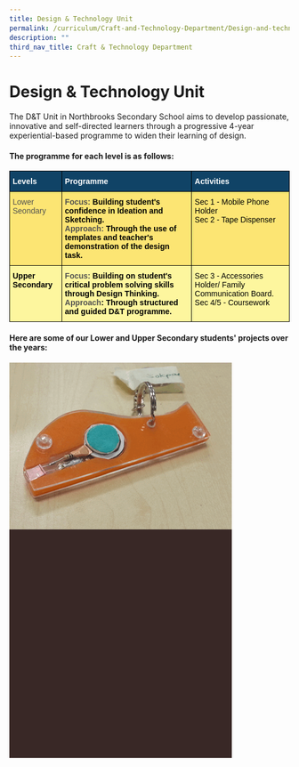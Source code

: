 ```yaml
---
title: Design & Technology Unit
permalink: /curriculum/Craft-and-Technology-Department/Design-and-technology-unit/permalink/
description: ""
third_nav_title: Craft & Technology Department
---
```

Design & Technology Unit
========================

The D&T Unit in Northbrooks Secondary School aims to develop passionate, innovative and self-directed learners through a progressive 4-year experiential-based programme to widen their learning of design.

#### The programme for each level is as follows:
<style type="text/css">
.tg  {border-collapse:collapse;border-spacing:0;}
.tg td{border-color:black;border-style:solid;border-width:1px;font-family:Arial, sans-serif;font-size:14px;
  overflow:hidden;padding:10px 5px;word-break:normal;}
.tg th{border-color:black;border-style:solid;border-width:1px;font-family:Arial, sans-serif;font-size:14px;
  font-weight:normal;overflow:hidden;padding:10px 5px;word-break:normal;}
.tg .tg-auud{background-color:#FDF69E;color:#505050;text-align:left;vertical-align:top}
.tg .tg-1z39{background-color:#FCE573;color:#505050;font-weight:bold;text-align:left;vertical-align:top}
.tg .tg-un07{background-color:#104366;color:#FFF;font-weight:bold;text-align:left;vertical-align:top}
.tg .tg-hoi2{background-color:#FCE573;color:#505050;text-align:left;vertical-align:top}
.tg .tg-9jjg{background-color:#FDF69E;color:#505050;font-weight:bold;text-align:left;vertical-align:top}
</style>
<table class="tg">
<thead>
  <tr>
    <th class="tg-un07"><span style="color:#FFF">Levels</span></th>
    <th class="tg-un07"><span style="color:#FFF">Programme</span></th>
    <th class="tg-un07"><span style="color:#FFF"> Activities</span></th>
  </tr>
</thead>
<tbody>
  <tr>
    <td class="tg-hoi2"><span style="color:#000"> </span>Lower Seondary</td>
    <td class="tg-1z39">Focus: <span style="color:#000">Building student's confidence in Ideation and Sketching.</span><br>Approach: <span style="color:#000">Through the use of templates and teacher's demonstration of the design task.</span></td>
    <td class="tg-hoi2"><span style="color:#000">Sec 1 - Mobile Phone Holder </span><br><span style="color:#000">Sec 2 - Tape Dispenser</span><br></td>
  </tr>
  <tr>
    <td class="tg-9jjg"><span style="color:#000">Upper Secondary</span></td>
    <td class="tg-9jjg">Focus: <span style="color:#000">Building on student's critical problem solving skills through Design Thinking.</span><br>Approach<span style="color:#000">: Through structured and guided  D&amp;T programme.</span></td>
    <td class="tg-auud"><span style="color:#000">Sec 3 - Accessories Holder/ Family Communication Board.</span><br><span style="color:#000">Sec 4/5 - Coursework</span></td>
  </tr>
</tbody>
</table>

#### Here are some of our Lower and Upper Secondary students' projects over the years:
![](/images/DandT.gif)